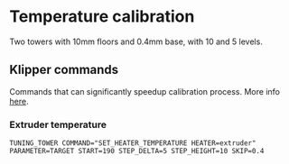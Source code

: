 # Temperature calibration
Two towers with 10mm floors and 0.4mm base, with 10 and 5 levels.

## Klipper commands
Commands that can significantly speedup calibration process. More info [here](https://www.klipper3d.org/G-Codes.html#tuning_tower).

### Extruder temperature
```
TUNING_TOWER COMMAND="SET_HEATER_TEMPERATURE HEATER=extruder" PARAMETER=TARGET START=190 STEP_DELTA=5 STEP_HEIGHT=10 SKIP=0.4
```